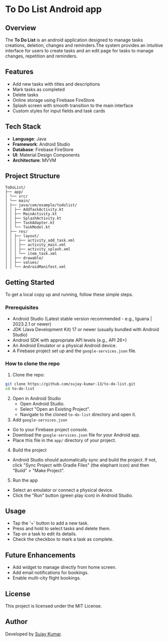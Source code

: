 # To Do List Android app

## Overview
The **To Do List** is an android application designed to manage tasks creations, deletion, changes and reminders.The system provides an intuitive interface for users to create tasks and an edit page for tasks to manage changes, repetition and reminders.

## Features
- Add new tasks with titles and descriptions
- Mark tasks as completed
- Delete tasks
- Online storage using Firebase FireStore
- Splash screen with smooth transition to the main interface
- Custom styles for input fields and task cards

## Tech Stack
- **Language**: Java
- **Framework**: Android Studio
- **Database**: Firebase FireStore
- **UI**: Material Design Components
- **Architecture**: MVVM

## Project Structure
```
ToDoList/
├── app/
│ └── src/
│ └── main/
│ ├── java/com/example/todolist/
│ │ ├── AddTaskActivity.kt
│ │ ├── MainActivity.kt
│ │ ├── SplashActivity.kt
│ │ ├── TaskAdapter.kt
│ │ └── TaskModel.kt
│ ├── res/
│ │ ├── layout/
│ │ │ ├── activity_add_task.xml
│ │ │ ├── activity_main.xml
│ │ │ ├── activity_splash.xml
│ │ │ └── item_task.xml
│ │ ├── drawable/
│ │ ├── values/
│ │ └── AndroidManifest.xml
```

## Getting Started

To get a local copy up and running, follow these simple steps.

### Prerequisites

*   Android Studio (Latest stable version recommended - e.g., Iguana | 2023.2.1 or newer)
*   JDK (Java Development Kit) 17 or newer (usually bundled with Android Studio)
*   Android SDK with appropriate API levels (e.g., API 26+)
*   An Android Emulator or a physical Android device.
*   A Firebase project set up and the `google-services.json` file.

### How to clone the repo

1.  Clone the repo:
   ```sh
   git clone https://github.com/sujay-kumar-13/to-do-list.git
   cd to-do-list
   ```
2. Open in Android Studio
   - Open Android Studio.
   - Select "Open an Existing Project".
   - Navigate to the cloned `to-do-list` directory and open it.
3.  Add `google-services.json`
   - Go to your Firebase project console.
   - Download the `google-services.json` file for your Android app.
   - Place this file in the `app/` directory of your project.
4.  Build the project 
   - Android Studio should automatically sync and build the project. If not, click "Sync Project with Gradle Files" (the elephant icon) and then "Build" > "Make Project".
5.  Run the app
   - Select an emulator or connect a physical device.
   - Click the "Run" button (green play icon) in Android Studio.

## Usage
 - Tap the '+' button to add a new task.
 - Press and hold to select tasks and delete them.
 - Tap on a task to edit its details.
 - Check the checkbox to mark a task as complete.

## Future Enhancements
- Add widget to manage directly from home screen.
- Add email notifications for bookings.
- Enable multi-city flight bookings.

## License
This project is licensed under the MIT License.

## Author
Developed by [Sujay Kumar](https://github.com/sujay-kumar-13).
